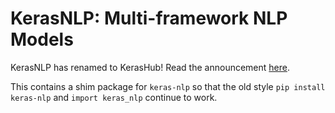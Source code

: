 # KerasNLP: Multi-framework NLP Models

KerasNLP has renamed to KerasHub! Read the announcement
[here](https://github.com/keras-team/keras-nlp/issues/1831).

This contains a shim package for `keras-nlp` so that the old style
`pip install keras-nlp` and `import keras_nlp` continue to work.
